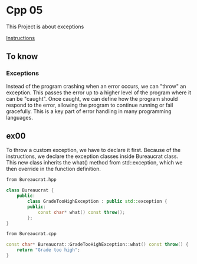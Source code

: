 # Cpp 05

This Project is about exceptions

[Instructions](./cpp05.pdf)

## To know

### Exceptions

Instead of the program crashing when an error occurs, we can "throw" an exception. This passes the error up to a higher level of the program where it can be "caught". Once caught, we can define how the program should respond to the error, allowing the program to continue running or fail gracefully. This is a key part of error handling in many programming languages.

## ex00

To throw a custom exception, we have to declare it first.
Because of the instructions, we declare the exception classes inside Bureaucrat class.  
This new class inherits the what() method from std::exception, which we then override in the function definition.

```cpp
from Bureaucrat.hpp

class Bureaucrat {
    public:
        class GradeTooHighException : public std::exception {
        public:
            const char* what() const throw();
        };
}
```

```cpp
from Bureaucrat.cpp

const char* Bureaucrat::GradeTooHighException::what() const throw() {
    return "Grade too high";
}
```

